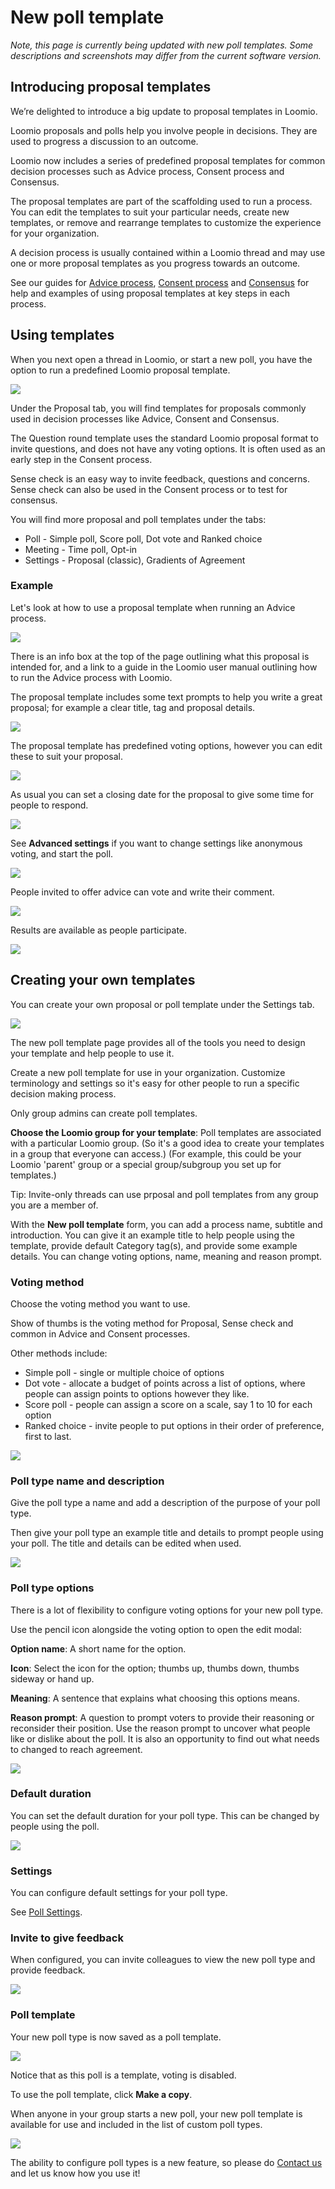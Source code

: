 # New poll template

*Note, this page is currently being updated with new poll templates. Some descriptions and screenshots may differ from the current software version.*

## Introducing proposal templates

We’re delighted to introduce a big update to proposal templates in Loomio.

Loomio proposals and polls help you involve people in decisions.  They are used to progress a discussion to an outcome.

Loomio now includes a series of predefined proposal templates for common decision processes such as Advice process, Consent process and Consensus. 

The proposal templates are part of the scaffolding used to run a process. You can edit the templates to suit your particular needs, create new templates, or remove and rearrange templates to customize the experience for your organization.

A decision process is usually contained within a Loomio thread and may use one or more proposal templates as you progress towards an outcome. 

See our guides for [Advice process](https://help.loomio.com/en/guides/advice_process/index.html), [Consent process](https://help.loomio.com/en/guides/consent_process/index.html) and [Consensus](https://help.loomio.com/en/guides/consensus_process/index.html) for help and examples of using proposal templates at key steps in each process.

## Using templates

When you next open a thread in Loomio, or start a new poll, you have the option to run a predefined Loomio proposal template. 

![](proposal_templates.png)

Under the Proposal tab, you will find templates for proposals commonly used in decision processes like Advice, Consent and Consensus. 

The Question round template uses the standard Loomio proposal format to invite questions, and does not have any voting options.  It is often used as an early step in the Consent process.

Sense check is an easy way to invite feedback, questions and concerns.  Sense check can also be used in the Consent process or to test for consensus.

You will find more proposal and poll templates under the tabs:
- Poll - Simple poll, Score poll, Dot vote and Ranked choice
- Meeting - Time poll, Opt-in
- Settings - Proposal (classic), Gradients of Agreement

### Example

Let's look at how to use a proposal template when running an Advice process.

![](proposal_advice_new.png)

There is an info box at the top of the page outlining what this proposal is intended for, and a link to a guide in the Loomio user manual outlining how to run the Advice process with Loomio.

The proposal template includes some text prompts to help you write a great proposal; for example a clear title, tag and proposal details.

![](proposal_advice_new_details.png)

The proposal template has predefined voting options, however you can edit these to suit your proposal.

![](proposal_new_voting_options.png)

As usual you can set a closing date for the proposal to give some time for people to respond.

![](proposal_advice_new_closing.png)

See **Advanced settings** if you want to change settings like anonymous voting, and start the poll.

![](proposal_advice_new_advanced.png)

People invited to offer advice can vote and write their comment.

![](proposal_advice_new_voting.png)

Results are available as people participate.

![](proposal_advice_new_results.png)

## Creating your own templates

You can create your own proposal or poll template under the Settings tab.

![](proposal_template_setting.png)

The new poll template page provides all of the tools you need to design your template and help people to use it.



Create a new poll template for use in your organization. Customize terminology and settings so it's easy for other people to run a specific decision making process.

Only group admins can create poll templates.

**Choose the Loomio group for your template**: Poll templates are associated with a particular Loomio group.  (So it's a good idea to create your templates in a group that everyone can access.)  (For example, this could be your Loomio 'parent' group or a special group/subgroup you set up for templates.)

Tip: Invite-only threads can use prposal and poll templates from any group you are a member of.

With the **New poll template** form, you can add a process name, subtitle and introduction.  You can give it an example title to help people using the template, provide default Category tag(s), and provide some example details. You can change voting options, name, meaning and reason prompt.

### Voting method

Choose the voting method you want to use.

Show of thumbs is the voting method for Proposal, Sense check and common in Advice and Consent processes.

Other methods include:
- Simple poll - single or multiple choice of options
- Dot vote - allocate a budget of points across a list of options, where people can assign points to options however they like.
- Score poll - people can assign a score on a scale, say 1 to 10 for each option
- Ranked choice - invite people to put options in their order of preference, first to last.

![](poll_type_voting_method.png#width-80)

### Poll type name and description

Give the poll type a name and add a description of the purpose of your poll type.

Then give your poll type an example title and details to prompt people using your poll.  The title and details can be edited when used.

![](poll_type_setup.png#width-80)

### Poll type options

There is a lot of flexibility to configure voting options for your new poll type.

Use the pencil icon alongside the voting option to open the edit modal:

**Option name**: A short name for the option.

**Icon**: Select the icon for the option; thumbs up, thumbs down, thumbs sideway or hand up.

**Meaning**: A sentence that explains what choosing this options means.

**Reason prompt**: A question to prompt voters to provide their reasoning or reconsider their position.  Use the reason prompt to uncover what people like or dislike about the poll. It is also an opportunity to find out what needs to changed to reach agreement.

![](poll_type_edit_option.png#width-80)

### Default duration

You can set the default duration for your poll type.  This can be changed by people using the poll.

![](poll_type_duration.png#width-80)

### Settings

You can configure default settings for your poll type.

See [Poll Settings](https://help.loomio.com/en/user_manual/polls/starting_proposals/index.html#poll-settings).

### Invite to give feedback

When configured, you can invite colleagues to view the new poll type and provide feedback.

![](poll_type_feedback.png)

### Poll template

Your new poll type is now saved as a poll template.

![](poll_type_template.png)

Notice that as this poll is a template, voting is disabled.

To use the poll template, click **Make a copy**.

When anyone in your group starts a new poll, your new poll template is available for use and included in the list of custom poll types.

![](poll_type_view.png)

The ability to configure poll types is a new feature, so please do [Contact us](https://www.loomio.com/contact) and let us know how you use it!
